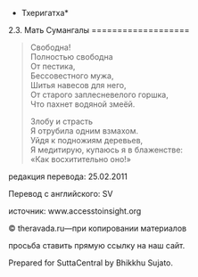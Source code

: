 * Тхеригатха*

2\.3\. Мать Сумангалы
\=\=\=\=\=\=\=\=\=\=\=\=\=\=\=\=\=\=\=

> Свободна\!  
> Полностью свободна  
> От пестика,  
> Бессовестного мужа,  
> Шитья навесов для него,  
> От старого заплесневелого горшка,  
> Что пахнет водяной змеёй\.
>
> Злобу и страсть  
> Я отрубила одним взмахом\.  
> Уйдя к подножиям деревьев,  
> Я медитирую, купаюсь я в блаженстве:  
> «Как восхитительно оно\!»

редакция перевода: 25\.02\.2011

Перевод с английского: SV

источник: www\.accesstoinsight\.org

© theravada\.ru—при копировании материалов

просьба ставить прямую ссылку на наш сайт\.

Prepared for SuttaCentral by Bhikkhu Sujato\.